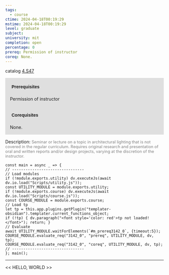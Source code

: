 ```yaml
---
tags:
  - course
ctime: 2024-04-18T00:19:29
mstime: 2024-04-18T00:19:29
level: graduate
subject: 
university: mit
completion: open
percentage: 0
prereq: Permission of instructor
coreq: None.
---
```


catalog [4.S47](http://student.mit.edu/catalog/m4d.html#4.S47)

<span style="display: block; padding: 15px; background-color: rgb(100, 100, 100, 0.2);"><font id="m_prereq3142_0" style="display: block; font-family: Arial, sans-serif; font-weight: bold; padding: 5px">Prerequisites</font><br><span id="prereq3142_0">Permission of instructor</span></span>
<span style="display: block; padding: 15px; background-color: rgb(100, 100, 100, 0.2);"><font id="m_coreq3142_0" style="display: block; font-family: Arial, sans-serif; font-weight: bold; padding: 5px">Corequisites</font><br><span id="coreq3142_0">None.</span></span>

<font style="">Description:</font>
<font style="color: grey; font-size: 0.8rem;">Seminar or lecture on a topic in architectural lighting that is not covered in the regular curriculum. Requires original research and presentation of oral and written reports and/or design projects, varying at the discretion of the instructor.</font>

```dataviewjs
const main = async _ => {
// --------------------------------
// Load modules
if (!module.exports.utility) dv.executeJs(await dv.io.load("Scripts/utility.js"));
const UTILITY_MODULE = module.exports.utility;
if (!module.exports.course) dv.executeJs(await dv.io.load("Scripts/course.js"));
const COURSE_MODULE = module.exports.course;
// Load tp
let tp = this.app.plugins.getPlugin("templater-obsidian").templater.current_functions_object;
if (!tp) { dv.paragraph("<font style='color: red'>tp not loaded!</font>"); return; }
// Evaluate
await UTILITY_MODULE.waitForElements(`#m_prereq3142_0`, {timeout:5});
COURSE_MODULE.evaluate_req("3142_0", "prereq", UTILITY_MODULE, dv, tp);
COURSE_MODULE.evaluate_req("3142_0", "coreq", UTILITY_MODULE, dv, tp);
// --------------------------------
}; main();
```

---

<< HELLO, WORLD >>

